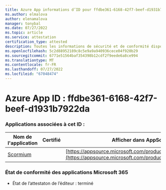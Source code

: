 ```yaml
---
title: Azure App informations d’ID pour ffdbe361-6168-42f7-beef-d1931b7922da
ms.author: elmalova
author: elenamalova
manager: tonybal
ms.date: 07/27/2022
ms.topic: article
ms.service: attestation
certification_type: attested
description: Toutes les informations de sécurité et de conformité disponibles pour ffdbe361-6168-42f7-beef-d1931b7922da.
ms.openlocfilehash: 5c2d88952189c8c5e9a9a940936cece04f920b29
ms.sourcegitcommit: 6771e51564baf354398b12cdf2f9eede6a8ce994
ms.translationtype: MT
ms.contentlocale: fr-FR
ms.lasthandoff: 07/27/2022
ms.locfileid: "67048474"
---
```

# <a name="azure-app-id-ffdbe361-6168-42f7-beef-d1931b7922da"></a>Azure App ID : ffdbe361-6168-42f7-beef-d1931b7922da


### <a name="apps-associated-with-this-id"></a>Applications associées à cet ID :
| **Nom de l'application** | **Certifié** | **Afficher dans AppSource** |
|--------------|---------------|-----------------------|
| [Scormium](../forward/WA200004358.md) |  | [https://appsource.microsoft.com/product/office/WA200004358](https://appsource.microsoft.com/product/office/WA200004358) |

### <a name="microsoft-365-app-compliance-status"></a>État de conformité des applications Microsoft 365
- État de l’attestaton de l’éditeur : terminé
